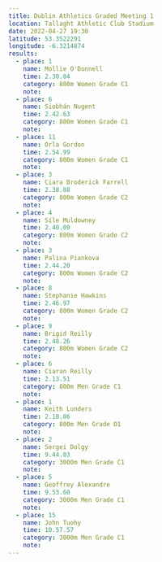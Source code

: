 ```yaml
---
title: Dublin Athletics Graded Meeting 1 
location: Tallaght Athletic Club Stadium 
date: 2022-04-27 19:30
latitude: 53.3522291
longitude: -6.3214874
results:
  - place: 1
    name: Mollie O'Donnell
    time: 2.30.04
    category: 800m Women Grade C1
    note:
  - place: 6
    name: Siobhán Nugent
    time: 2.42.63
    category: 800m Women Grade C1
    note:
  - place: 11
    name: Orla Gordon
    time: 2.54.99
    category: 800m Women Grade C1
    note:
  - place: 3
    name: Ciara Broderick Farrell
    time: 2.38.88
    category: 800m Women Grade C2
    note:
  - place: 4
    name: Síle Muldowney
    time: 2.40.09
    category: 800m Women Grade C2
    note:
  - place: 3
    name: Palina Piankova
    time: 2.44.20
    category: 800m Women Grade C2
    note:
  - place: 8
    name: Stephanie Hawkins
    time: 2.46.97
    category: 800m Women Grade C2
    note:
  - place: 9
    name: Brigid Reilly
    time: 2.48.26
    category: 800m Women Grade C2
    note:
  - place: 6
    name: Ciaran Reilly
    time: 2.13.51
    category: 800m Men Grade C1
    note:
  - place: 1
    name: Keith Lunders
    time: 2.18.86
    category: 800m Men Grade D1
    note:
  - place: 2
    name: Sergei Dolgy
    time: 9.44.03
    category: 3000m Men Grade C1
    note:
  - place: 5
    name: Geoffrey Alexandre
    time: 9.53.60
    category: 3000m Men Grade C1
    note:
  - place: 15
    name: John Tuohy
    time: 10.57.57 
    category: 3000m Men Grade C1
    note:
---
```

